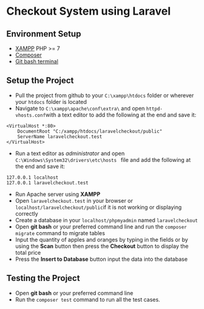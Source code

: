 # Checkout System using Laravel

## Environment Setup
- [XAMPP](https://www.apachefriends.org/index.html) PHP >= 7
- [Composer](https://getcomposer.org/)
- [Git bash terminal](https://git-scm.com/downloads)

## Setup the Project

- Pull the project from github to your `C:\xampp\htdocs` folder or wherever your `htdocs` folder is located
- Navigate to `C:\xampp\apache\conf\extra\` and open `httpd-vhosts.conf`with a text editor to add the following at the end and save it:
```
<VirtualHost *:80>
	DocumentRoot "C:/xampp/htdocs/laravelcheckout/public"
	ServerName laravelcheckout.test
</VirtualHost>
 ```
 - Run a text editor as *administrator* and open `C:\Windows\System32\drivers\etc\hosts ` file and add the following at the end and save it:
```
127.0.0.1 localhost
127.0.0.1 laravelcheckout.test
```
- Run Apache server using **XAMPP**
- Open `laravelcheckout.test` in your browser or `localhost/laravelcheckout/public`if it is not working or displaying correctly
- Create a database in your `localhost/phpmyadmin` named `laravelcheckout`
- Open **git bash** or your preferred command line and run the `composer migrate` command to migrate tables
- Input the quantity of apples and oranges by typing in the fields or by using the **Scan** button then press the **Checkout** button to display the total price
- Press the **Insert to Database** button input the data into the database

## Testing the Project

- Open **git bash** or your preferred command line
- Run the `composer test` command to run all the test cases.
